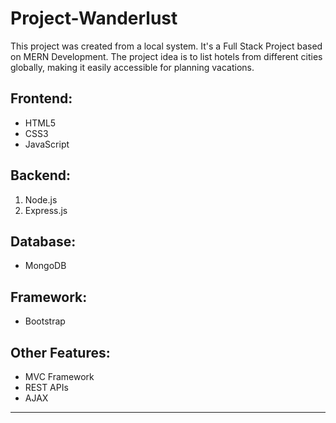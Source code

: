 # Project-Wanderlust

This project was created from a local system. It's a Full Stack Project based on MERN Development. The project idea is to list hotels from different cities globally, making it easily accessible for planning vacations.



## Frontend:
- HTML5
- CSS3
- JavaScript

## Backend:
1. Node.js
2. Express.js

## Database:
- MongoDB

## Framework:
- Bootstrap

## Other Features:
- MVC Framework
- REST APIs
- AJAX

---

